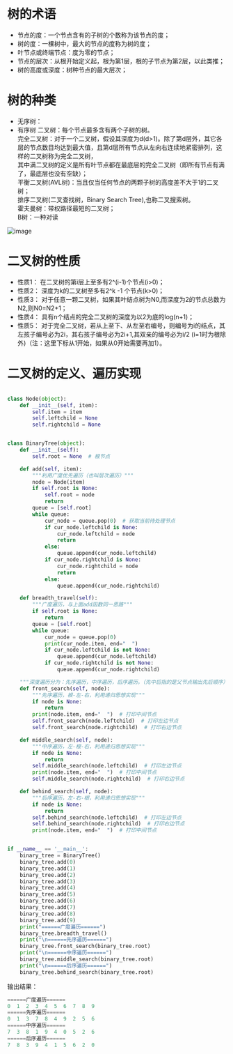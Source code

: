 # 树的术语
- 节点的度：一个节点含有的子树的个数称为该节点的度；
- 树的度：一棵树中，最大的节点的度称为树的度；
- 叶节点或终端节点：度为零的节点；
- 节点的层次：从根开始定义起，根为第1层，根的子节点为第2层，以此类推；
- 树的高度或深度：树种节点的最大层次；
# 树的种类
- 无序树：
- 有序树
二叉树：每个节点最多含有两个子树的树。  
完全二叉树：对于一个二叉树，假设其深度为d(d>1)。除了第d层外，其它各层的节点数目均达到最大值，且第d层所有节点从左向右连续地紧密排列，这样的二叉树称为完全二叉树，  
其中满二叉树的定义是所有叶节点都在最底层的完全二叉树（即所有节点有满了，最底层也没有空缺）；  
平衡二叉树(AVL树)：当且仅当任何节点的两颗子树的高度差不大于1的二叉树；  
排序二叉树(二叉查找树，Binary Search Tree),也称二叉搜索树。  
霍夫曼树：带权路径最短的二叉树；  
B树：一种对读

![image](https://github.com/MemorialCheng/EverybodyEveryday/blob/master/Python/python_images/树的种类.png)

# 二叉树的性质
- 性质1： 在二叉树的第i层上至多有2^(i-1)个节点(i>0)；
- 性质2： 深度为k的二叉树至多有2^k -1 个节点(k>0)；
- 性质3： 对于任意一颗二叉树，如果其叶结点树为N0,而深度为2的节点总数为N2,则N0=N2+1；
- 性质4： 具有n个结点的完全二叉树的深度为以2为底的log(n+1)；
- 性质5： 对于完全二叉树，若从上至下、从左至右编号，则编号为i的结点，其左孩子编号必为2i，其右孩子编号必为2i+1,其双亲的编号必为i/2 (i=1时为根除外)（注：这里下标从1开始，如果从0开始需要再加1）。

# 二叉树的定义、遍历实现

```py

class Node(object):
    def __init__(self, item):
        self.item = item
        self.leftchild = None
        self.rightchild = None


class BinaryTree(object):
    def __init__(self):
        self.root = None  # 根节点

    def add(self, item):
        """利用广度优先遍历（也叫层次遍历）"""
        node = Node(item)
        if self.root is None:
            self.root = node
            return
        queue = [self.root]
        while queue:
            cur_node = queue.pop(0)  # 获取当前待处理节点
            if cur_node.leftchild is None:
                cur_node.leftchild = node
                return
            else:
                queue.append(cur_node.leftchild)
            if cur_node.rightchild is None:
                cur_node.rightchild = node
                return
            else:
                queue.append(cur_node.rightchild)

    def breadth_travel(self):
        """广度遍历，与上面add函数同一思路"""
        if self.root is None:
            return
        queue = [self.root]
        while queue:
            cur_node = queue.pop(0)
            print(cur_node.item, end="  ")
            if cur_node.leftchild is not None:
                queue.append(cur_node.leftchild)
            if cur_node.rightchild is not None:
                queue.append(cur_node.rightchild)

    """深度遍历分为：先序遍历，中序遍历，后序遍历。（先中后指的是父节点输出先后顺序）"""
    def front_search(self, node):
        """先序遍历，根-左-右，利用递归思想实现"""
        if node is None:
            return
        print(node.item, end="  ")  # 打印中间节点
        self.front_search(node.leftchild)  # 打印左边节点
        self.front_search(node.rightchild)  # 打印右边节点

    def middle_search(self, node):
        """中序遍历，左-根-右，利用递归思想实现"""
        if node is None:
            return
        self.middle_search(node.leftchild)  # 打印左边节点
        print(node.item, end="  ")  # 打印中间节点
        self.middle_search(node.rightchild)  # 打印右边节点

    def behind_search(self, node):
        """后序遍历，左-右-根，利用递归思想实现"""
        if node is None:
            return
        self.behind_search(node.leftchild)  # 打印左边节点
        self.behind_search(node.rightchild)  # 打印右边节点
        print(node.item, end="  ")  # 打印中间节点


if __name__ == '__main__':
    binary_tree = BinaryTree()
    binary_tree.add(0)
    binary_tree.add(1)
    binary_tree.add(2)
    binary_tree.add(3)
    binary_tree.add(4)
    binary_tree.add(5)
    binary_tree.add(6)
    binary_tree.add(7)
    binary_tree.add(8)
    binary_tree.add(9)
    print("======广度遍历======")
    binary_tree.breadth_travel()
    print("\n======先序遍历======")
    binary_tree.front_search(binary_tree.root)
    print("\n======中序遍历======")
    binary_tree.middle_search(binary_tree.root)
    print("\n======后序遍历======")
    binary_tree.behind_search(binary_tree.root)

```
输出结果：
```py
======广度遍历======
0  1  2  3  4  5  6  7  8  9  
======先序遍历======
0  1  3  7  8  4  9  2  5  6  
======中序遍历======
7  3  8  1  9  4  0  5  2  6  
======后序遍历======
7  8  3  9  4  1  5  6  2  0  
```
